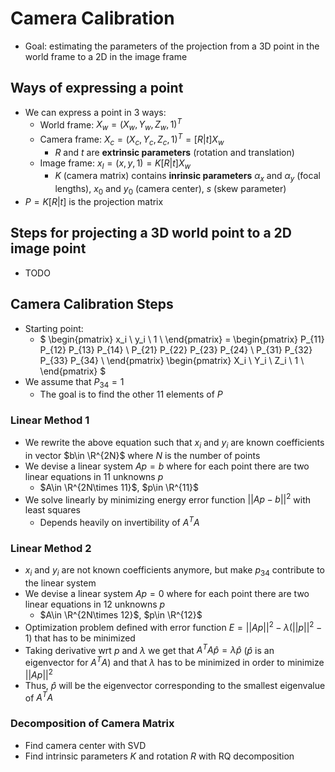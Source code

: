 # Camera Calibration

- Goal: estimating the parameters of the projection from a 3D point in the world frame to a 2D in the image frame

## Ways of expressing a point

- We can express a point in 3 ways:
  - World frame: $X_w=(X_w,Y_w,Z_w,1)^T$
  - Camera frame: $X_c = (X_c,Y_c,Z_c,1)^T=[R|t]X_w$
    - $R$ and $t$ are **extrinsic parameters** (rotation and translation)
  - Image frame: $x_I=(x,y,1)=K[R|t]X_w$
    - $K$ (camera matrix) contains **inrinsic parameters** $\alpha_x$ and $\alpha_y$ (focal lengths), $x_0$ and $y_0$ (camera center), $s$ (skew parameter)
- $P=K[R|t]$ is the projection matrix

## Steps for projecting a 3D world point to a 2D image point

- TODO

## Camera Calibration Steps

- Starting point:
  - $
  \begin{pmatrix}
    x_i \\
    y_i \\
    1 \\
  \end{pmatrix}
  =
  \begin{pmatrix}
    P_{11} P_{12} P_{13} P_{14} \\
    P_{21} P_{22} P_{23} P_{24} \\
    P_{31} P_{32} P_{33} P_{34} \\
  \end{pmatrix}
  \begin{pmatrix}
    X_i \\
    Y_i \\
    Z_i \\
    1 \\
  \end{pmatrix}
  $
- We assume that $P_{34}=1$
  - The goal is to find the other 11 elements of $P$

### Linear Method 1

- We rewrite the above equation such that $x_i$ and $y_i$ are known coefficients in vector $b\in \R^{2N}$ where $N$ is the number of points
- We devise a linear system $Ap=b$ where for each point there are two linear equations in 11 unknowns $p$
  - $A\in \R^{2N\times 11}$, $p\in \R^{11}$
- We solve linearly by minimizing energy error function $||Ap-b||^2$ with least squares
  - Depends heavily on invertibility of $A^TA$

### Linear Method 2

- $x_i$ and $y_i$ are not known coefficients anymore, but make $p_{34}$ contribute to the linear system
- We devise a linear system $Ap=0$ where for each point there are two linear equations in 12 unknowns $p$
  - $A\in \R^{2N\times 12}$, $p\in \R^{12}$
- Optimization problem defined with error function $E=||Ap||^2-\lambda(||p||^2 -1)$ that has to be minimized
- Taking derivative wrt $p$ and $\lambda$ we get that $A^TA\hat p=\lambda \hat p$ ($\hat p$ is an eigenvector for $A^TA$) and that $\lambda$ has to be minimized in order to minimize $||Ap||^2$
- Thus, $\hat p$ will be the eigenvector corresponding to the smallest eigenvalue of $A^TA$

### Decomposition of Camera Matrix

- Find camera center with SVD
- Find intrinsic parameters $K$ and rotation $R$ with RQ decomposition
